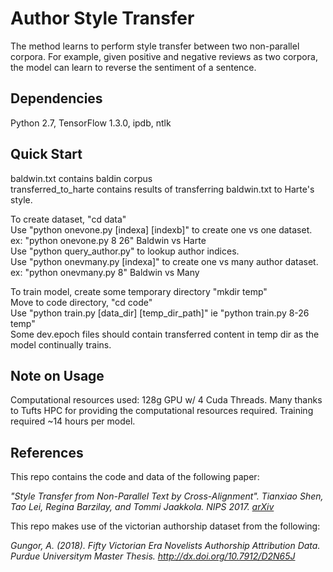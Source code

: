 # Author Style Transfer

The method learns to perform style transfer between two non-parallel corpora. For example, given positive and negative reviews as two corpora, the model can learn to reverse the sentiment of a sentence.

## Dependencies
Python 2.7, TensorFlow 1.3.0, ipdb, ntlk

## Quick Start
baldwin.txt contains baldin corpus  
transferred\_to\_harte contains results of transferring baldwin.txt to Harte's style.  
  
To create dataset, "cd data"  
Use "python onevone.py [indexa] [indexb]" to create one vs one dataset.  
ex: "python onevone.py 8 26" Baldwin vs Harte  
Use "python query\_author.py" to lookup author indices.  
Use "python onevmany.py [indexa]" to create one vs many author dataset.  
ex: "python onevmany.py 8" Baldwin vs Many  
  
To train model, create some temporary directory "mkdir temp"  
Move to code directory, "cd code"  
Use "python train.py [data\_dir] [temp\_dir\_path]" ie "python train.py 8-26 temp"  
Some dev.epoch files should contain transferred content in temp dir as the model continually trains.  
  
## Note on Usage
Computational resources used: 128g GPU w/ 4 Cuda Threads.
Many thanks to Tufts HPC for providing the computational resources required.
Training required ~14 hours per model.

## References
This repo contains the code and data of the following paper:

<i> "Style Transfer from Non-Parallel Text by Cross-Alignment". Tianxiao Shen, Tao Lei, Regina Barzilay, and Tommi Jaakkola. NIPS 2017. [arXiv](https://arxiv.org/abs/1705.09655)</i>

This repo makes use of the victorian authorship dataset from the following:

<i> Gungor, A. (2018). Fifty Victorian Era Novelists Authorship Attribution Data. Purdue Universitym Master Thesis. http://dx.doi.org/10.7912/D2N65J</i>


